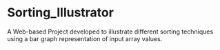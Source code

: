 # Sorting_Illustrator
A Web-based Project developed to illustrate different sorting techniques using a bar graph representation of input array values.
